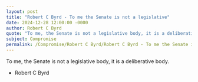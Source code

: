 ```yaml
---
layout: post
title: "Robert C Byrd - To me the Senate is not a legislative"
date: 2024-12-28 12:00:00 -0000
author: Robert C Byrd
quote: "To me, the Senate is not a legislative body, it is a deliberative body."
subject: Compromise
permalink: /Compromise/Robert C Byrd/Robert C Byrd - To me the Senate is not a legislative
---
```


To me, the Senate is not a legislative body, it is a deliberative body.

- Robert C Byrd
